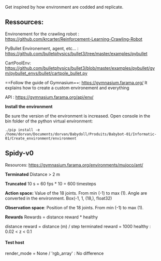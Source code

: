 
Get inspired by how environment are codded and replicate.
## Ressources:

Environement for the crawling robot : https://github.com/krcarter/Reinforcement-Learning-Crawling-Robot

PyBullet Environement, agent, etc... : https://github.com/bulletphysics/bullet3/tree/master/examples/pybullet

CartPoolEnv: https://github.com/bulletphysics/bullet3/blob/master/examples/pybullet/gym/pybullet_envs/bullet/cartpole_bullet.py

==Follow the guide of Gymnasium==: https://gymnasium.farama.org/
It explains how to create a custom environement and everything

API : https://gymnasium.farama.org/api/env/

**Install the environment**

Be sure the version of the environment is increased.
Open console in the bin folder of the python virtual environment:
```
./pip install -e /home/dorvan/Documents/dorvan/Babydoll/Produits/Babybot-01/Informatic-01/Create_environment/environment
```


## Spidy-v0

Resources: https://gymnasium.farama.org/environments/mujoco/ant/

**Terminated**
Distance > 2 m

**Truncated** 
10 s = 60 fps * 10 = 600 timesteps

**Action space:**
Value of the 18 joints. From min (-1) to max (1). Angle are converted in the environment.
Box(-1, 1, (18,), float32)


**Observation space**:
Position of the 18 joints. From min (-1) to max (1).

**Rewards**
Rewards = distance reward * healthy

distance reward = distance (m) / step
terminated reward = 1000
healthy : 0.02 < z < 0.1


#### Test host

render_mode = None / 'rgb_array' : No difference